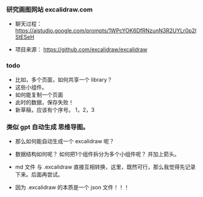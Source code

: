 
### 研究画图网站 excalidraw.com
- 聊天过程： https://aistudio.google.com/prompts/1WPcYOK6DfRNzunN3R2UYLr0p2lStESeH

- 项目来源： https://github.com/excalidraw/excalidraw


### todo

- 比如，多个页面，如何共享一个 library？
- 这些小组件。
- 如何能复制一个页面
- 此时的数据，保存失败！
- 新草稿，应该有个序号。 1，2，3

### 类似 gpt 自动生成 思维导图。
- 那么如何能自动生成一个 excalidraw 呢？ 
- 数据结构如何呢？  如何把1个组件拆分为多个小组件呢？ 并加上箭头。

- md 文件 与 .excalidraw 直接互相转换，这里，既然可行，那么我觉得先记录下来。后面再尝试。
- 因为  .excalidraw 的本质是一个 json 文件！！！



